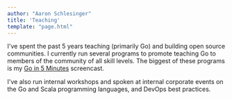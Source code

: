 ```yaml
---
author: "Aaron Schlesinger"
title: 'Teaching'
template: "page.html"
---
```


I've spent the past 5 years teaching (primarily Go) and building open source communities. I currently run several programs to promote teaching Go to members of the community of all skill levels. The biggest of these programs is my [Go in 5 Minutes](https://goin5minutes.com) screencast.

I've also run internal workshops and spoken at internal corporate events on the Go and Scala programming languages, and DevOps best practices.

